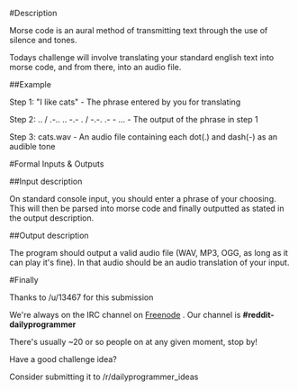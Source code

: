 #Description

Morse code is an aural method of transmitting text through the use of silence and tones.

Todays challenge will involve translating your standard english text into morse code, and from there, into an audio file.

##Example

Step 1: "I like cats" - The phrase entered by you for translating


Step 2: .. / .-.. .. -.- . / -.-. .- - ... - The output of the phrase in step 1


Step 3: cats.wav - An audio file containing each dot(.) and dash(-) as an audible tone


#Formal Inputs & Outputs


##Input description



On standard console input, you should enter a phrase of your choosing. This will then be parsed into morse code and finally outputted as stated in the output description.



##Output description


The program should output a valid audio file (WAV, MP3, OGG, as long as it can play it's fine). In that audio should be an audio translation of your input.



#Finally

Thanks to /u/13467 for this submission

We're always on the IRC channel on [Freenode](http://webchat.freenode.net/) . Our channel is **#reddit-dailyprogrammer**

There's usually ~20 or so people on at any given moment, stop by!


Have a good challenge idea?

Consider submitting it to /r/dailyprogrammer_ideas

